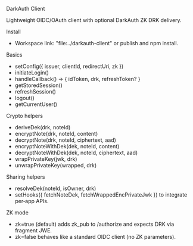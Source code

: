 DarkAuth Client

Lightweight OIDC/OAuth client with optional DarkAuth ZK DRK delivery.

Install
- Workspace link: "file:../darkauth-client" or publish and npm install.

Basics
- setConfig({ issuer, clientId, redirectUri, zk })
- initiateLogin()
- handleCallback() → { idToken, drk, refreshToken? }
- getStoredSession()
- refreshSession()
- logout()
- getCurrentUser()

Crypto helpers
- deriveDek(drk, noteId)
- encryptNote(drk, noteId, content)
- decryptNote(drk, noteId, ciphertext, aad)
- encryptNoteWithDek(dek, noteId, content)
- decryptNoteWithDek(dek, noteId, ciphertext, aad)
- wrapPrivateKey(jwk, drk)
- unwrapPrivateKey(wrapped, drk)

Sharing helpers
- resolveDek(noteId, isOwner, drk)
- setHooks({ fetchNoteDek, fetchWrappedEncPrivateJwk }) to integrate per‑app APIs.

ZK mode
- zk=true (default) adds zk_pub to /authorize and expects DRK via fragment JWE.
- zk=false behaves like a standard OIDC client (no ZK parameters).

